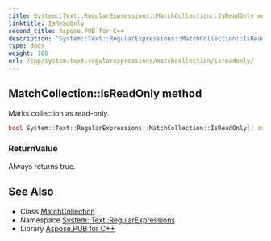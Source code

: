 ```yaml
---
title: System::Text::RegularExpressions::MatchCollection::IsReadOnly method
linktitle: IsReadOnly
second_title: Aspose.PUB for C++
description: 'System::Text::RegularExpressions::MatchCollection::IsReadOnly method. Marks collection as read-only in C++.'
type: docs
weight: 100
url: /cpp/system.text.regularexpressions/matchcollection/isreadonly/
---
```

## MatchCollection::IsReadOnly method


Marks collection as read-only.

```cpp
bool System::Text::RegularExpressions::MatchCollection::IsReadOnly() const
```


### ReturnValue

Always returns true.

## See Also

* Class [MatchCollection](../)
* Namespace [System::Text::RegularExpressions](../../)
* Library [Aspose.PUB for C++](../../../)
